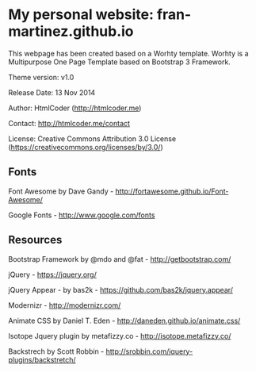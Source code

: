 # My personal website: fran-martinez.github.io

This webpage has been created based on a Worhty template. Worhty is a Multipurpose One Page Template based on Bootstrap 3 Framework. 

Theme version: v1.0

Release Date: 13 Nov 2014

Author: HtmlCoder (http://htmlcoder.me)

Contact: http://htmlcoder.me/contact

License: Creative Commons Attribution 3.0 License (https://creativecommons.org/licenses/by/3.0/)

Fonts
------------------------------------------------------
Font Awesome by Dave Gandy - http://fortawesome.github.io/Font-Awesome/

Google Fonts - http://www.google.com/fonts

Resources
------------------------------------------------------
Bootstrap Framework by @mdo and @fat - http://getbootstrap.com/

jQuery - https://jquery.org/

jQuery Appear - by bas2k - https://github.com/bas2k/jquery.appear/

Modernizr - http://modernizr.com/

Animate CSS by Daniel T. Eden - http://daneden.github.io/animate.css/

Isotope Jquery plugin by metafizzy.co - http://isotope.metafizzy.co/

Backstrech by Scott Robbin - http://srobbin.com/jquery-plugins/backstretch/
